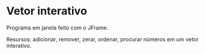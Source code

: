# Vetor interativo

Programa em janela feito com o JFrame.

Resursos: adicionar, remover, zerar, ordenar, procurar números em um vetor interativo.

